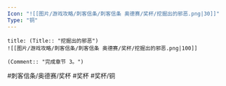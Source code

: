 ```yaml
---
Icon: "![[图片/游戏攻略/刺客信条/刺客信条 奥德赛/奖杯/挖掘出的邪恶.png|30]]"
Type: "铜"
---
```

```ad-common-bronze-trophy
title: (Title:: "挖掘出的邪恶")
![[图片/游戏攻略/刺客信条/刺客信条 奥德赛/奖杯/挖掘出的邪恶.png|100]]

(Comment:: "完成章节 3。")
```

#刺客信条/奥德赛/奖杯 #奖杯 #奖杯/铜
